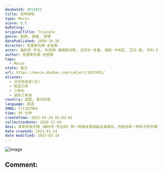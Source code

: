 ```yaml
---
doubanId: 3011051
title: 恐怖游轮
type: Movie
score: 8.5
myRating: 
originalTitle: Triangle
genre: 剧情, 悬疑, 惊悚
datePublished: 2009-10-16
director: 克里斯托弗·史密斯
actor: 梅利莎·乔治, 利亚姆·海姆斯沃斯, 迈克尔·多曼, 瑞秋·卡帕尼, 艾玛·朗, 亨利·尼克松, 约书亚·麦基弗
author: 克里斯托弗·史密斯
tags:
  - Movie
state: 看过
url: https://movie.douban.com/subject/3011051/
aliases:
  - 汪洋血迷宮(台)
  - 轮回三角
  - 三角形
  - 迷失三角洲
country: 英国, 澳大利亚
language: 英语
IMDb: tt1187064
time: 99 分钟
createTime: 2023-01-24 01:03:41
collectionDate: 2020-11-04
desc: 单亲母亲杰西（梅利莎·乔治饰）和一帮朋友乘游艇出海游玩，但她总有一种有不好的事情发生的感觉。不久，他们便在海上遭遇一场强烈的风暴。游艇翻船，众人落海，几经挣扎他们好不容易爬到游艇残骸上来。正当他们无...
date created: 2023-01-24
date modified: 2023-03-14
---
```


![image](p462470694.jpg)

Comment:
---
